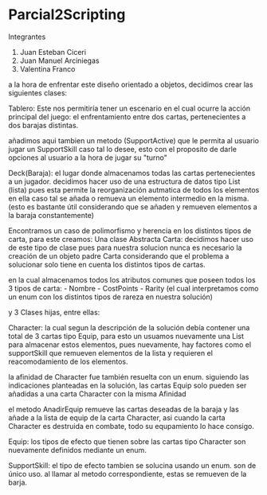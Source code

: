 # Parcial2Scripting

Integrantes
1. Juan Esteban Ciceri
2. Juan Manuel Arciniegas
3. Valentina Franco


a la hora de enfrentar este diseño orientado a objetos, decidimos crear las siguientes clases:

Tablero: Este nos permitiría tener un escenario en el cual ocurre la acción principal del juego: el enfrentamiento entre dos cartas, pertenecientes a dos barajas distintas.

añadimos aqui tambien un metodo (SupportActive) que le permita al usuario jugar un SupportSkill caso tal lo desee, esto con el proposito de darle opciones al usuario a la hora de jugar su "turno"


Deck(Baraja): el lugar donde almacenamos todas las cartas pertenecientes a un jugador. decidimos hacer uso de una estructura de datos tipo List (lista) pues esta permite la reorganización autmatica de todos los elementos en ella caso tal se añada o remueva un elemento intermedio en la misma. (esto es bastante útil considerando que se añaden y remueven elementos a la baraja constantemente)


Encontramos un caso de polimorfismo y herencia en los distintos tipos de carta, para este creamos:
  Una clase Abstracta Carta: decidimos hacer uso de este tipo de clase pues para nuestra solucion nunca es necesario la creación de un objeto padre Carta
  considerando que el problema a solucionar solo tiene en cuenta los distintos tipos de cartas.
  
  en la cual almacenamos todos los atributos comunes que poseen todos los 3 tipos de carta:
      - Nombre
      - CostPoints
      - Rarity (el cual interpretamos como un enum con los distintos tipos de rareza en nuestra solución)
      
  y 3 Clases hijas, entre ellas:
  
  
  Character: la cual segun la descripción de la solución debía contener una total de 3 cartas tipo Equip, para esto un usuamos nuevamente una List<Equip>
  para almacenar estos elementos, pues nuevamente, hay factores como el supportSkill que remueven elementos de la lista y requieren el reacomodamiento de   los elementos.
  
  la afinidad de Character fue también resuelta con un enum. siguiendo las indicaciones planteadas en la solución, las cartas Equip solo pueden ser añadidas a una carta Character con la misma Afinidad
    
  el metodo AnadirEquip remueve las cartas deseadas de la baraja y las añade a la lista de equip de la carta Character, asi cuando la carta Character es  destruida en combate, todo su equpamiento lo hace consigo.
  
  Equip: los tipos de efecto que tienen sobre las cartas tipo Character son nuevamente definidos mediante un enum.
  
  SupportSkill: el tipo de efecto tambien se solucina usando un enum. son de único uso. al llamar al metodo correspondiente, estas se remueven de la barja.
  
  
  
  
  
      


